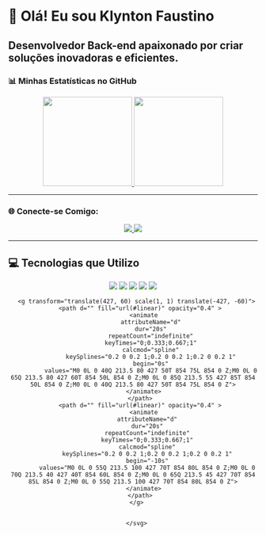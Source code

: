 # 👋 Olá! Eu sou Klynton Faustino
Desenvolvedor Back-end apaixonado por criar soluções inovadoras e eficientes.
---

### 📊 Minhas Estatísticas no GitHub
<div align="center">
  <a href="https://github.com/klyntonfaustino">
    <img height="180em" src="https://github-readme-stats.vercel.app/api/username=klyntonfaustino&show_icons=true&theme=dark&include_all_commits=true&count_private=true" />
  </a><img height="180em" src="https://github-readme-stats.vercel.app/api/top-langs/?username=klyntonfaustino&layout=compact&theme=dark" />
</div>

---

### 🌐 Conecte-se Comigo:
<div align="center">
  <a href="mailto:klynton19@gmail.com">
    <img src="https://img.shields.io/badge/Gmail-D14836?style=for-the-badge&logo=gmail&logoColor=white"/>
  </a>
  <a href="https://www.linkedin.com/in/klynton-faustino-a120661a3/" target="_blank">
    <img src="https://img.shields.io/badge/LinkedIn-0A66C2?style=for-the-badge&logo=linkedin&logoColor=white"/>
  </a>
</div>

---

## 💻 Tecnologias que Utilizo
<div align="center">
  <img src="https://img.shields.io/badge/Python-3776AB?style=for-the-badge&logo=python&logoColor=white" />
  <img src="https://img.shields.io/badge/Node.js-339933?style=for-the-badge&logo=node.js&logoColor=white" />
  <img src="https://img.shields.io/badge/Docker-2496ED?style=for-the-badge&logo=docker&logoColor=white" />
  <img src="https://img.shields.io/badge/PostgreSQL-316192?style=for-the-badge&logo=postgresql&logoColor=white" />
  <img src="https://img.shields.io/badge/AWS-232F3E?style=for-the-badge&logo=amazon-aws&logoColor=white" />
        <style>
      .text {   font-size: 70px;   font-weight: 700;   font-family: -apple-system,BlinkMacSystemFont,Segoe UI,Helvetica,Arial,sans-serif,Apple Color Emoji,Segoe UI Emoji;  } .desc {   font-size: 20px;   font-weight: 500;   font-family: -apple-system,BlinkMacSystemFont,Segoe UI,Helvetica,Arial,sans-serif,Apple Color Emoji,Segoe UI Emoji;  } path {   transform: rotate(180deg);   transform-origin: 50% 50%;  } 
      .text, .desc {   animation: fadeIn 1.2s ease-in-out forwards;  } @keyframes fadeIn {   from {     opacity: 0;   }   to {     opacity: 1;   }  } 
    </style>
        <defs>
              <linearGradient id="linear" x1="0%" y1="0%" x2="100%" y2="0%">
                <stop offset="0%" stop-color="#e53935"/><stop offset="100%" stop-color="#e35d5b"/>
              </linearGradient>
            </defs>
        
      <g transform="translate(427, 60) scale(1, 1) translate(-427, -60)">
        <path d="" fill="url(#linear)" opacity="0.4" >
          <animate
              attributeName="d"
              dur="20s"
              repeatCount="indefinite"
              keyTimes="0;0.333;0.667;1"
              calcmod="spline"
              keySplines="0.2 0 0.2 1;0.2 0 0.2 1;0.2 0 0.2 1"
              begin="0s"
              values="M0 0L 0 40Q 213.5 80 427 50T 854 75L 854 0 Z;M0 0L 0 65Q 213.5 80 427 60T 854 50L 854 0 Z;M0 0L 0 85Q 213.5 55 427 85T 854 50L 854 0 Z;M0 0L 0 40Q 213.5 80 427 50T 854 75L 854 0 Z">
          </animate>
        </path>
        <path d="" fill="url(#linear)" opacity="0.4" >
          <animate
            attributeName="d"
            dur="20s"
            repeatCount="indefinite"
            keyTimes="0;0.333;0.667;1"
            calcmod="spline"
            keySplines="0.2 0 0.2 1;0.2 0 0.2 1;0.2 0 0.2 1"
            begin="-10s"
            values="M0 0L 0 55Q 213.5 100 427 70T 854 80L 854 0 Z;M0 0L 0 70Q 213.5 40 427 40T 854 60L 854 0 Z;M0 0L 0 65Q 213.5 45 427 70T 854 85L 854 0 Z;M0 0L 0 55Q 213.5 100 427 70T 854 80L 854 0 Z">
          </animate>
        </path>
      </g>
         
        
      </svg>
